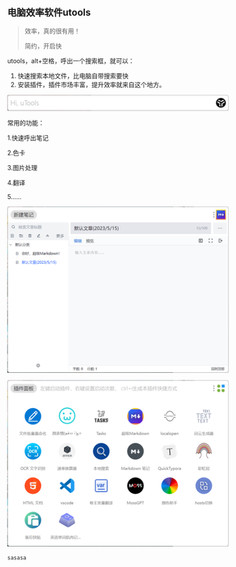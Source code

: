 ## 电脑效率软件utools

> 效率，真的很有用！
> 
> 简约，开启快

utools，alt+空格，呼出一个搜索框，就可以：

1. 快速搜索本地文件，比电脑自带搜索要快
2. 安装插件，插件市场丰富，提升效率就来自这个地方。

![image-20230515222946924](./%E7%94%B5%E8%84%91%E6%95%88%E7%8E%87%E8%BD%AF%E4%BB%B6utools.assets/image-20230515222946924.png)

常用的功能：

1.快速呼出笔记

2.色卡

3.图片处理

4.翻译

5......

![image-20230515223658400](./%E7%94%B5%E8%84%91%E6%95%88%E7%8E%87%E8%BD%AF%E4%BB%B6utools.assets/image-20230515223658400.png)

![image-20230515223716236](./%E7%94%B5%E8%84%91%E6%95%88%E7%8E%87%E8%BD%AF%E4%BB%B6utools.assets/image-20230515223716236.png)

```
sasasa
```
